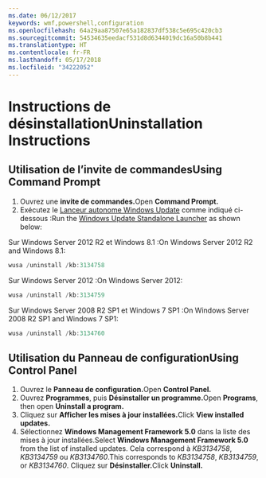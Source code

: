 ```yaml
---
ms.date: 06/12/2017
keywords: wmf,powershell,configuration
ms.openlocfilehash: 64a29aa87507e65a182837df538c5e695c420cb3
ms.sourcegitcommit: 54534635eedacf531d8d6344019dc16a50b8b441
ms.translationtype: HT
ms.contentlocale: fr-FR
ms.lasthandoff: 05/17/2018
ms.locfileid: "34222052"
---
```

# <a name="uninstallation-instructions"></a><span data-ttu-id="f1aa8-102">Instructions de désinstallation</span><span class="sxs-lookup"><span data-stu-id="f1aa8-102">Uninstallation Instructions</span></span>

## <a name="using-command-prompt"></a><span data-ttu-id="f1aa8-103">Utilisation de l’invite de commandes</span><span class="sxs-lookup"><span data-stu-id="f1aa8-103">Using Command Prompt</span></span>
1.  <span data-ttu-id="f1aa8-104">Ouvrez une **invite de commandes.**</span><span class="sxs-lookup"><span data-stu-id="f1aa8-104">Open **Command Prompt.**</span></span>
2.  <span data-ttu-id="f1aa8-105">Exécutez le [Lanceur autonome Windows Update](https://support.microsoft.com/en-us/kb/934307) comme indiqué ci-dessous :</span><span class="sxs-lookup"><span data-stu-id="f1aa8-105">Run the [Windows Update Standalone Launcher](https://support.microsoft.com/en-us/kb/934307) as shown below:</span></span>

<span data-ttu-id="f1aa8-106">Sur Windows Server 2012 R2 et Windows 8.1 :</span><span class="sxs-lookup"><span data-stu-id="f1aa8-106">On Windows Server 2012 R2 and Windows 8.1:</span></span>
```powershell
wusa /uninstall /kb:3134758
```
<span data-ttu-id="f1aa8-107">Sur Windows Server 2012 :</span><span class="sxs-lookup"><span data-stu-id="f1aa8-107">On Windows Server 2012:</span></span>
```powershell
wusa /uninstall /kb:3134759
```
<span data-ttu-id="f1aa8-108">Sur Windows Server 2008 R2 SP1 et Windows 7 SP1 :</span><span class="sxs-lookup"><span data-stu-id="f1aa8-108">On Windows Server 2008 R2 SP1 and Windows 7 SP1:</span></span>
```powershell
wusa /uninstall /kb:3134760
```

## <a name="using-control-panel"></a><span data-ttu-id="f1aa8-109">Utilisation du Panneau de configuration</span><span class="sxs-lookup"><span data-stu-id="f1aa8-109">Using Control Panel</span></span>
1.  <span data-ttu-id="f1aa8-110">Ouvrez le **Panneau de configuration.**</span><span class="sxs-lookup"><span data-stu-id="f1aa8-110">Open **Control Panel.**</span></span>
2.  <span data-ttu-id="f1aa8-111">Ouvrez **Programmes**, puis **Désinstaller un programme.**</span><span class="sxs-lookup"><span data-stu-id="f1aa8-111">Open **Programs**, then open **Uninstall a program.**</span></span>
3.  <span data-ttu-id="f1aa8-112">Cliquez sur **Afficher les mises à jour installées.**</span><span class="sxs-lookup"><span data-stu-id="f1aa8-112">Click **View installed updates.**</span></span>
4.  <span data-ttu-id="f1aa8-113">Sélectionnez **Windows Management Framework 5.0** dans la liste des mises à jour installées.</span><span class="sxs-lookup"><span data-stu-id="f1aa8-113">Select **Windows Management Framework 5.0** from the list of installed updates.</span></span> <span data-ttu-id="f1aa8-114">Cela correspond à *KB3134758*, *KB3134759* ou *KB3134760*.</span><span class="sxs-lookup"><span data-stu-id="f1aa8-114">This corresponds to *KB3134758*, *KB3134759*, or *KB3134760*.</span></span> <span data-ttu-id="f1aa8-115">Cliquez sur **Désinstaller.**</span><span class="sxs-lookup"><span data-stu-id="f1aa8-115">Click **Uninstall.**</span></span>
